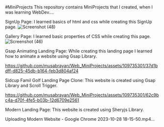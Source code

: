 #MiniProjects
This repository contains MiniProjects that I created, when I was learning WebDev....

SignUp Page:
I learned basics of html and css while creating this SignUp page.
![Screenshot (48)](https://github.com/musabrayan/Web_MiniProjects/assets/109735301/5edc4b8b-1488-40ef-b3e4-855abd1811e1)



Gallery Page:
I learned basic properties of CSS while creating this page.
![Screenshot (46)](https://github.com/musabrayan/Web_MiniProjects/assets/109735301/af459a61-a6aa-487e-963a-aec3a57e3443)




Gsap Animating Landing Page:
While creating this landing page I learned how to animate a website using Gsap Library.


https://github.com/musabrayan/Web_MiniProjects/assets/109735301/37d1bdff-d825-45db-b164-feb3d804af24





Sidcup Famil Golf Landing Page Clone:
This website is created using Gsap Library and Scroll Trigger.


https://github.com/musabrayan/Web_MiniProjects/assets/109735301/62c9bc4a-d70f-4fe5-b03b-12d6709e2561

Modern Landing Page:
This website is created using Sheryjs Library.



Uploading Modern Website - Google Chrome 2023-10-28 18-15-50.mp4…




